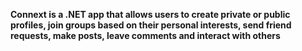 
<b> Connext is a .NET app that allows users to create private or public profiles, join groups based on their personal interests, send friend requests, make posts, leave comments and interact with others

